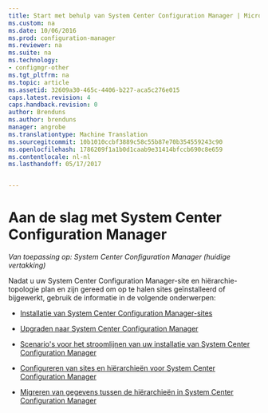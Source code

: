 ```yaml
---
title: Start met behulp van System Center Configuration Manager | Microsoft-documenten
ms.custom: na
ms.date: 10/06/2016
ms.prod: configuration-manager
ms.reviewer: na
ms.suite: na
ms.technology:
- configmgr-other
ms.tgt_pltfrm: na
ms.topic: article
ms.assetid: 32609a30-465c-4406-b227-aca5c276e015
caps.latest.revision: 4
caps.handback.revision: 0
author: Brenduns
ms.author: brenduns
manager: angrobe
ms.translationtype: Machine Translation
ms.sourcegitcommit: 10b1010ccbf3889c58c55b87e70b354559243c90
ms.openlocfilehash: 1786209f1a1b0d1caab9e31414bfccb690c8e659
ms.contentlocale: nl-nl
ms.lasthandoff: 05/17/2017


---
```

# <a name="start-using-system-center-configuration-manager"></a>Aan de slag met System Center Configuration Manager

*Van toepassing op: System Center Configuration Manager (huidige vertakking)*

Nadat u uw System Center Configuration Manager-site en hiërarchie-topologie plan en zijn gereed om op te halen sites geïnstalleerd of bijgewerkt, gebruik de informatie in de volgende onderwerpen:  

-   [Installatie van System Center Configuration Manager-sites](/sccm/core/servers/deploy/install/installing-sites)  

-   [Upgraden naar System Center Configuration Manager](../../../core/servers/deploy/install/upgrade-to-configuration-manager.md)  

-   [Scenario's voor het stroomlijnen van uw installatie van System Center Configuration Manager](../../../core/servers/deploy/install/scenarios-to-streamline-your-installation.md)  

-   [Configureren van sites en hiërarchieën voor System Center Configuration Manager](../../../core/servers/deploy/configure/configure-sites-and-hierarchies.md)  

-   [Migreren van gegevens tussen de hiërarchieën in System Center Configuration Manager](../../../core/migration/migrate-data-between-hierarchies.md)  


